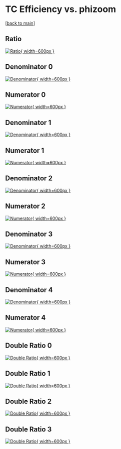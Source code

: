 # TC Efficiency vs. phizoom

[[back to main](./)]



## Ratio

[![Ratio](../mtv/var/TC_loweta_13_-1_eff_phizoom.png){ width=600px }](../mtv/var/TC_loweta_13_-1_eff_phizoom.pdf)

## Denominator 0

[![Denominator](../mtv/den/TC_loweta_13_-1_eff_phizoom_den0.png){ width=600px }](../mtv/den/TC_loweta_13_-1_eff_phizoom_den0.pdf)

## Numerator 0

[![Numerator](../mtv/num/TC_loweta_13_-1_eff_phizoom_num0.png){ width=600px }](../mtv/num/TC_loweta_13_-1_eff_phizoom_num0.pdf)

## Denominator 1

[![Denominator](../mtv/den/TC_loweta_13_-1_eff_phizoom_den1.png){ width=600px }](../mtv/den/TC_loweta_13_-1_eff_phizoom_den1.pdf)

## Numerator 1

[![Numerator](../mtv/num/TC_loweta_13_-1_eff_phizoom_num1.png){ width=600px }](../mtv/num/TC_loweta_13_-1_eff_phizoom_num1.pdf)

## Denominator 2

[![Denominator](../mtv/den/TC_loweta_13_-1_eff_phizoom_den2.png){ width=600px }](../mtv/den/TC_loweta_13_-1_eff_phizoom_den2.pdf)

## Numerator 2

[![Numerator](../mtv/num/TC_loweta_13_-1_eff_phizoom_num2.png){ width=600px }](../mtv/num/TC_loweta_13_-1_eff_phizoom_num2.pdf)

## Denominator 3

[![Denominator](../mtv/den/TC_loweta_13_-1_eff_phizoom_den3.png){ width=600px }](../mtv/den/TC_loweta_13_-1_eff_phizoom_den3.pdf)

## Numerator 3

[![Numerator](../mtv/num/TC_loweta_13_-1_eff_phizoom_num3.png){ width=600px }](../mtv/num/TC_loweta_13_-1_eff_phizoom_num3.pdf)

## Denominator 4

[![Denominator](../mtv/den/TC_loweta_13_-1_eff_phizoom_den4.png){ width=600px }](../mtv/den/TC_loweta_13_-1_eff_phizoom_den4.pdf)

## Numerator 4

[![Numerator](../mtv/num/TC_loweta_13_-1_eff_phizoom_num4.png){ width=600px }](../mtv/num/TC_loweta_13_-1_eff_phizoom_num4.pdf)

## Double Ratio 0

[![Double Ratio](../mtv/ratio/TC_loweta_13_-1_eff_phizoom_ratio0.png){ width=600px }](../mtv/ratio/TC_loweta_13_-1_eff_phizoom_ratio0.pdf)

## Double Ratio 1

[![Double Ratio](../mtv/ratio/TC_loweta_13_-1_eff_phizoom_ratio1.png){ width=600px }](../mtv/ratio/TC_loweta_13_-1_eff_phizoom_ratio1.pdf)

## Double Ratio 2

[![Double Ratio](../mtv/ratio/TC_loweta_13_-1_eff_phizoom_ratio2.png){ width=600px }](../mtv/ratio/TC_loweta_13_-1_eff_phizoom_ratio2.pdf)

## Double Ratio 3

[![Double Ratio](../mtv/ratio/TC_loweta_13_-1_eff_phizoom_ratio3.png){ width=600px }](../mtv/ratio/TC_loweta_13_-1_eff_phizoom_ratio3.pdf)

